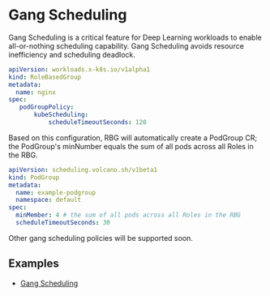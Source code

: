 # Gang Scheduling
Gang Scheduling is a critical feature for Deep Learning workloads to enable all-or-nothing scheduling capability. Gang Scheduling avoids resource inefficiency and scheduling deadlock.

```yaml
apiVersion: workloads.x-k8s.io/v1alpha1
kind: RoleBasedGroup
metadata:
  name: nginx
spec:
   podGroupPolicy:
       kubeScheduling: 
           scheduleTimeoutSeconds: 120
```
Based on this configuration, RBG will automatically create a PodGroup CR; the PodGroup's minNumber equals the sum of all pods across all Roles in the RBG.

```yaml
apiVersion: scheduling.volcano.sh/v1beta1
kind: PodGroup
metadata:
  name: example-podgroup
  namespace: default
spec:
  minMember: 4 # the sum of all pods across all Roles in the RBG
  scheduleTimeoutSeconds: 30
```

Other gang scheduling policies will be supported soon.

## Examples
- [Gang Scheduling](../../examples/basics/gang-scheduling.yaml)